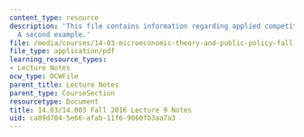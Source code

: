 ```yaml
---
content_type: resource
description: 'This file contains information regarding applied competitive analysis:
  A second example.'
file: /media/courses/14-03-microeconomic-theory-and-public-policy-fall-2016/ca09d7045e66afab11f69060fb3aa7a3_MIT14_03F16_lec9.pdf
file_type: application/pdf
learning_resource_types:
- Lecture Notes
ocw_type: OCWFile
parent_title: Lecture Notes
parent_type: CourseSection
resourcetype: Document
title: 14.03/14.003 Fall 2016 Lecture 9 Notes
uid: ca09d704-5e66-afab-11f6-9060fb3aa7a3
---
```


